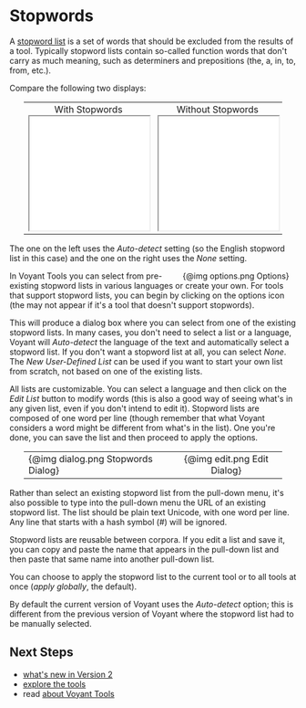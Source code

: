 # Stopwords

A [stopword list](https://en.wikipedia.org/wiki/Stop_words) is a set of words that should be excluded from the results of a tool. Typically stopword lists contain so-called function words that don't carry as much meaning, such as determiners and prepositions (the, a, in, to, from, etc.).

Compare the following two displays:

<table style="width: 90%; margin-left: auto; margin-right: auto;"><tr><td style="text-align: center;">With Stopwords<br /><iframe src="../tool/Cirrus/?useReferer=true" style="width: 100%; height: 200px; margin-left: auto; margin-right: auto;"></iframe></td><td style="text-align: center;">Without Stopwords<br /><iframe src="../tool/Cirrus/?useReferer=true&stopList=none" style="width: 100%; height: 200px; margin-left: auto; margin-right: auto;"></iframe></td></tr></table>

The one on the left uses the _Auto-detect_ setting (so the English stopword list in this case) and the one on the right uses the _None_ setting.

<div style="float: right; width: 200px;">{@img options.png Options}</div> In Voyant Tools you can select from pre-existing stopword lists in various languages or create your own. For tools that support stopword lists, you can begin by clicking on the options icon (the may not appear if it's a tool that doesn't support stopwords).

This will produce a dialog box where you can select from one of the existing stopword lists. In many cases, you don't need to select a list or a language, Voyant will _Auto-detect_ the language of the text and automatically select a stopword list. If you don't want a stopword list at all, you can select _None_. The _New User-Defined List_ can be used if you want to start your own list from scratch, not based on one of the existing lists.

All lists are customizable. You can select a language and then click on the _Edit List_ button to modify words (this is also a good way of seeing what's in any given list, even if you don't intend to edit it). Stopword lists are composed of one word per line (though remember that what Voyant considers a word might be different from what's in the list). One you're done, you can save the list and then proceed to apply the options.

<table style="width: 90%; margin-left: auto; margin-right: auto;"><tr><td><div style="max-width: 400px;">{@img dialog.png Stopwords Dialog}</div></td><td><div style="max-width: 250px; text-align: center;">{@img edit.png Edit Dialog}</div></td></tr></table>

Rather than select an existing stopword list from the pull-down menu, it's also possible to type into the pull-down menu the URL of an existing stopword list. The list should be plain text Unicode, with one word per line. Any line that starts with a hash symbol (#) will be ignored.

Stopword lists are reusable between corpora. If you edit a list and save it, you can copy and paste the name that appears in the pull-down list and then paste that same name into another pull-down list.

You can choose to apply the stopword list to the current tool or to all tools at once (_apply globally_, the default).

By default the current version of Voyant uses the _Auto-detect_ option; this is different from the previous version of Voyant where the stopword list had to be manually selected.

## Next Steps

* [what's new in Version 2](#!/guide/new)
* [explore the tools](#!/guide/tools)
* read [about Voyant Tools](#!/guide/about)